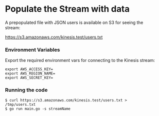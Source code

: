 # Populate the Stream with data

A prepopulated file with JSON users is available on S3 for seeing the stream:

https://s3.amazonaws.com/kinesis.test/users.txt

### Environment Variables

Export the required environment vars for connecting to the Kinesis stream:

```
export AWS_ACCESS_KEY=
export AWS_REGION_NAME=
export AWS_SECRET_KEY=
```

### Running the code

    $ curl https://s3.amazonaws.com/kinesis.test/users.txt > /tmp/users.txt
    $ go run main.go -s streamName
